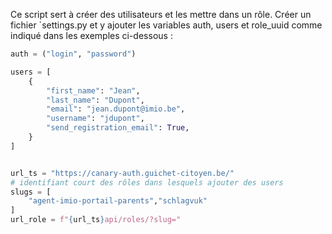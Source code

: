 Ce script sert à créer des utilisateurs et les mettre dans un rôle.
Créer un fichier `settings.py et y ajouter les variables auth, users et role_uuid comme indiqué dans les exemples ci-dessous :
``` python
auth = ("login", "password")

users = [
    {
        "first_name": "Jean",
        "last_name": "Dupont",
        "email": "jean.dupont@imio.be",
        "username": "jdupont",
        "send_registration_email": True,
    }
]


url_ts = "https://canary-auth.guichet-citoyen.be/"
# identifiant court des rôles dans lesquels ajouter des users
slugs = [
    "agent-imio-portail-parents","schlagvuk"
]
url_role = f"{url_ts}api/roles/?slug="
```


